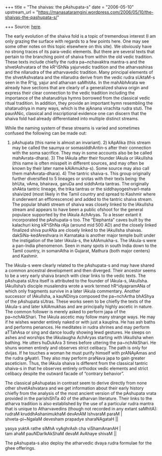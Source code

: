 +++
title = "The shaivas: the pAshupata-s"
date = "2006-05-10"
upstream_url = "https://manasataramgini.wordpress.com/2006/05/10/the-shaivas-the-pashupata-s/"

+++
Source: [here](https://manasataramgini.wordpress.com/2006/05/10/the-shaivas-the-pashupata-s/).

The early evolution of the shaiva fold is a topic of tremendous interest
(I am only grazing the surface with regards to a few points here. One
may see some other notes on this topic elsewhere on this site). We obviously have no strong traces of its para-vedic elements. But there are several texts that pertain to the branching point of shaiva from within the old vedic tradition. These texts include chiefly the rudra pa\~nchavaktra mantra-s and the shvetAshvatara of the kR^iShNa yajurvedic tradition and the atharvashiras and the nIlarudra of the atharvavedic tradition. Many principal elements of the shvetAshvatara and the nIlarudra derive from the vedic rudra sUktaM-s seen in the R^ig, yajur and atharvan saMhitAs. In the mahAbhArata we already have sections that are clearly of a generalized shaiva origin and express their clear connection to the vedic tradition including the importance of the shatarudriya hymns borrowed from the classical vedic ritual tradition. In addition, they provide an important hymn resembling the shatarudriya in many ways, which is the ajAnana virachita rudra stuti. The paurANic, classical and inscriptional evidence one can discern that the shaiva fold had already differentiated into multiple distinct streams.

While the naming system of these streams is varied and sometimes confused the following can be made out:  
1) pAshupata (this name is almost an invariant). 2) kApAlika (this stream may be called the saumya or somasiddhAntin-s after their connection with the soma sacrifice. They may in some accounts also be be called mahAvrata-dhara). 3) The lAkula after their founder lAkula or lAkulIsha (this name is often misspelt in different sources, and may often be known by their later name kAlAmukha-s). Some source may also call them mahAvrata-dhara). 4) The tantric shaiva-s. This group originally further diversified to 5 lineages or srotas with their texts being: the bhUta, vAma, bhairava, garuDa and siddhAnta tantras. The originally shAkta tantric lineage, the trika tantras or the siddhayogeshvarI-mata shaivized (most likely in the Tamil country and spread to Kashmir where it underwent an efflorescence) and added to the tantric shaiva stream. The popular bhakti stream of shaiva was closely linked to the lAkulIsha stream and appears to have been a public ofshoot for the general populace supported by the lAkula AchAryas. To a lesser extant it incorporated the pAshupata-s too. The “Elephanta” caves built by the kalachuri king kR^iShNa rAja (around mid 500 AD) and the closely linked finalized shiva purANa are closely linked to the lAkulIsha shaivas. dakSiNa-kedAreshvara in Karnataka is another major temple built under the instigation of the later lAkula-s, the kAlAmukha-s. The lAkula-s were a pan-India phenomenon. Seen in many spots in south India down to the Tamil country, in somanAtha in Gujarat, Mathura (both major centers) and Kashmir.

The lAkula-s were clearly related to the pAshupata-s and may have shared a common ancestral development and then diverged. Their ancestor seems to be a very early shaiva branch with clear links to the vedic texts. The pAshupata sUtra itself is attributed to the founder of lAkula-s, lAkulIsha. lAkulIsha’s disciple musalendra wrote a work termed hR^idyapramANa of which only fragments survive in a later lAkula commentary. Another successor of lAkulIsha, a kauNDinya composed the pa\~nchArtha bhAShya of the pAshupata sUtras. These works seem to be chiefly the texts of the lAkula-s and later kAlAmukhas and are principally highly ascetic in nature. The common follower is merely asked to perform japa of the pa\~nchAkShari. The lAkula ascetic may follow many strange ways. He may if he wishes wander entirely naked or with just a kaupIna. He has ash baths and performs penances. He meditates in rudra shrines and may perform aTTahAsa or sing and dance loudly showing lewd gestures. He sleeps on ashes and worships the lAkulaugha AchAryas starting with lAkulIsha when bathing. He utters huDukAra 3 times before uttering the pa\~nchAkShari. He shuns women entirely and observes strict celibacy. The path is only for dvijas. If he touches a woman he must purify himself with prANAyAmas and the rudra gAyatrI. They also may perform praNava japa to gain greater asceticism. Thus, the lAkula shaiva is different from the classical tantric shaiva-s in that he observes entirely orthodox vedic elements and strict celibacy despite the outward facade of “contrary behavior”.

The classical pAshupatas in contrast seem to derive directly from none other shvetAshvatara and we get information about their early history chiefly from the analysis of the most ancient version of the pAshupata vrata provided in the parishiShTa 40 of the atharvan literature. Their links to the atharva tradition is also established by the use of a particular rudra mantra that is unique to Atharvavedins (though not recorded in any extant saMhitA):  
rudraM kruddhAshanimukhaM devAnAM IshvaraM paraM \|  
shveta-pi\~NgalaM devesham prapadye sharaNAgataH \|\|

yasya yuktA rathe siMhA vyAghrAsh cha viShamAnanAH \|  
tam ahaM pauNDarIkAkShaM devaM AvAhaye shivaM \|\|

The pAshupata-s also deploy the atharvedic dvaya rudra formulae for the ghee offerings.

